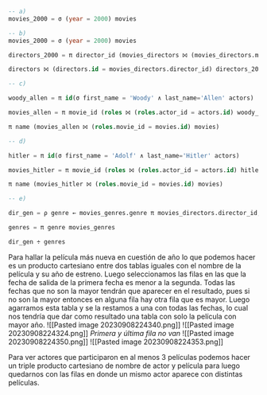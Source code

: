 ```SQL
-- a)
movies_2000 = σ (year = 2000) movies

-- b)
movies_2000 = σ (year = 2000) movies

directors_2000 = π director_id (movies_directors ⨝ (movies_directors.movie_id = movies.id) movies_2000)

directors ⨝ (directors.id = movies_directors.director_id) directors_2000

-- c)

woody_allen = π id(σ first_name = 'Woody' ∧ last_name='Allen' actors)

movies_allen = π movie_id (roles ⨝ (roles.actor_id = actors.id) woody_allen)

π name (movies_allen ⨝ (roles.movie_id = movies.id) movies)

-- d) 

hitler = π id(σ first_name = 'Adolf' ∧ last_name='Hitler' actors)

movies_hitler = π movie_id (roles ⨝ (roles.actor_id = actors.id) hitler)

π name (movies_hitler ⨝ (roles.movie_id = movies.id) movies)

-- e)

dir_gen = ρ genre ← movies_genres.genre π movies_directors.director_id, movies_genres.genre (movies_directors⨝(movies_directors.movie_id = movies_genres.movie_id) movies_genres)

genres = π genre movies_genres

dir_gen ÷ genres
```
Para hallar la película más nueva en cuestión de año lo que podemos hacer es un producto cartesiano entre dos tablas iguales con el nombre de la película y su año de estreno. Luego seleccionamos las filas en las que la fecha de salida de la primera fecha es menor a la segunda.
Todas las fechas que no son la mayor tendrán que aparecer en el resultado, pues si no son la mayor entonces en alguna fila hay otra fila que es mayor. Luego agarramos esta tabla y se la restamos a una con todas las fechas, lo cual nos tendría que dar como resultado una tabla con solo la película con mayor año.
![[Pasted image 20230908224340.png]]
![[Pasted image 20230908224324.png]]
*Primera y última fila no van*
![[Pasted image 20230908224350.png]]
![[Pasted image 20230908224353.png]]

Para ver actores que participaron en al menos 3 películas podemos hacer un triple producto cartesiano de nombre de actor y película para luego quedarnos con las filas en donde un mismo actor aparece con distintas películas.